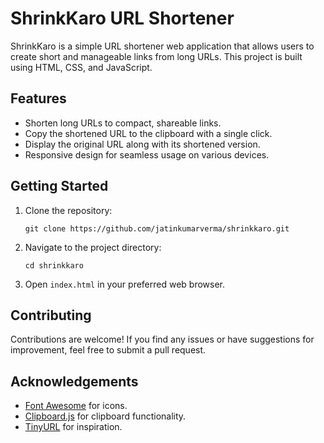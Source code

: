 
# ShrinkKaro URL Shortener

ShrinkKaro is a simple URL shortener web application that allows users to create short and manageable links from long URLs. This project is built using HTML, CSS, and JavaScript.

## Features

- Shorten long URLs to compact, shareable links.
- Copy the shortened URL to the clipboard with a single click.
- Display the original URL along with its shortened version.
- Responsive design for seamless usage on various devices.


## Getting Started

1. Clone the repository:

   ```
   git clone https://github.com/jatinkumarverma/shrinkkaro.git
   ```

2. Navigate to the project directory:

   ```
   cd shrinkkaro
   ```

3. Open `index.html` in your preferred web browser.

## Contributing

Contributions are welcome! If you find any issues or have suggestions for improvement, feel free to submit a pull request.


## Acknowledgements

- [Font Awesome](https://fontawesome.com/) for icons.
- [Clipboard.js](https://clipboardjs.com/) for clipboard functionality.
- [TinyURL](https://tinyurl.com/) for inspiration.
